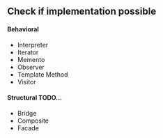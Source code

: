 
## Check if implementation possible

#### Behavioral
- Interpreter
- Iterator
- Memento
- Observer
- Template Method
- Visitor

#### Structural TODO...
- Bridge
- Composite
- Facade
